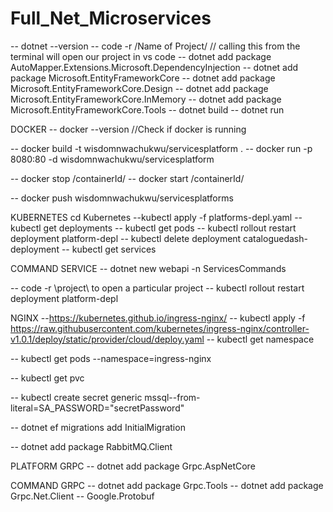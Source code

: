 # Full_Net_Microservices

-- dotnet --version
-- code -r /Name of Project/ // calling this from the terminal will open our project in vs code
--  dotnet add package AutoMapper.Extensions.Microsoft.DependencyInjection
-- dotnet add package Microsoft.EntityFrameworkCore
-- dotnet add package Microsoft.EntityFrameworkCore.Design
--  dotnet add package Microsoft.EntityFrameworkCore.InMemory
-- dotnet add package Microsoft.EntityFrameworkCore.Tools
--  dotnet build
-- dotnet run

DOCKER
--  docker --version  //Check if docker is running

-- docker build -t wisdomnwachukwu/servicesplatform .
-- docker run -p 8080:80 -d wisdomnwachukwu/servicesplatform 

-- docker stop /containerId/
-- docker start /containerId/

-- docker push wisdomnwachukwu/servicesplatforms

KUBERNETES
 cd Kubernetes 
 --kubectl apply -f platforms-depl.yaml
 --kubectl get deployments
 -- kubectl get pods
-- kubectl rollout restart deployment platform-depl 
 --  kubectl delete deployment cataloguedash-deployment
 --  kubectl get services

 COMMAND SERVICE
 -- dotnet new webapi -n ServicesCommands

 -- code -r \project\ to open a particular project
 -- kubectl rollout restart deployment platform-depl

 NGINX
 --https://kubernetes.github.io/ingress-nginx/
 -- kubectl apply -f https://raw.githubusercontent.com/kubernetes/ingress-nginx/controller-v1.0.1/deploy/static/provider/cloud/deploy.yaml
 -- kubectl get namespace

 -- kubectl get pods --namespace=ingress-nginx

 -- kubectl get pvc

 -- kubectl create secret generic mssql--from-literal=SA_PASSWORD="secretPassword"

 --  dotnet ef migrations add InitialMigration

 --  dotnet add package RabbitMQ.Client

 PLATFORM GRPC
 -- dotnet add package Grpc.AspNetCore

 COMMAND GRPC
-- dotnet add package Grpc.Tools
-- dotnet add package Grpc.Net.Client
-- Google.Protobuf



 



